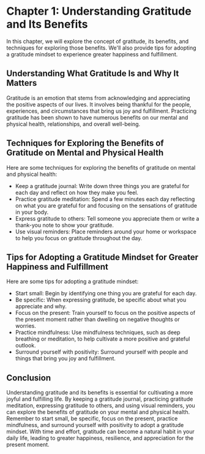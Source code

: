 Chapter 1: Understanding Gratitude and Its Benefits
===================================================

In this chapter, we will explore the concept of gratitude, its benefits, and techniques for exploring those benefits. We'll also provide tips for adopting a gratitude mindset to experience greater happiness and fulfillment.

Understanding What Gratitude Is and Why It Matters
--------------------------------------------------

Gratitude is an emotion that stems from acknowledging and appreciating the positive aspects of our lives. It involves being thankful for the people, experiences, and circumstances that bring us joy and fulfillment. Practicing gratitude has been shown to have numerous benefits on our mental and physical health, relationships, and overall well-being.

Techniques for Exploring the Benefits of Gratitude on Mental and Physical Health
--------------------------------------------------------------------------------

Here are some techniques for exploring the benefits of gratitude on mental and physical health:

* Keep a gratitude journal: Write down three things you are grateful for each day and reflect on how they make you feel.
* Practice gratitude meditation: Spend a few minutes each day reflecting on what you are grateful for and focusing on the sensations of gratitude in your body.
* Express gratitude to others: Tell someone you appreciate them or write a thank-you note to show your gratitude.
* Use visual reminders: Place reminders around your home or workspace to help you focus on gratitude throughout the day.

Tips for Adopting a Gratitude Mindset for Greater Happiness and Fulfillment
---------------------------------------------------------------------------

Here are some tips for adopting a gratitude mindset:

* Start small: Begin by identifying one thing you are grateful for each day.
* Be specific: When expressing gratitude, be specific about what you appreciate and why.
* Focus on the present: Train yourself to focus on the positive aspects of the present moment rather than dwelling on negative thoughts or worries.
* Practice mindfulness: Use mindfulness techniques, such as deep breathing or meditation, to help cultivate a more positive and grateful outlook.
* Surround yourself with positivity: Surround yourself with people and things that bring you joy and fulfillment.

Conclusion
----------

Understanding gratitude and its benefits is essential for cultivating a more joyful and fulfilling life. By keeping a gratitude journal, practicing gratitude meditation, expressing gratitude to others, and using visual reminders, you can explore the benefits of gratitude on your mental and physical health. Remember to start small, be specific, focus on the present, practice mindfulness, and surround yourself with positivity to adopt a gratitude mindset. With time and effort, gratitude can become a natural habit in your daily life, leading to greater happiness, resilience, and appreciation for the present moment.
